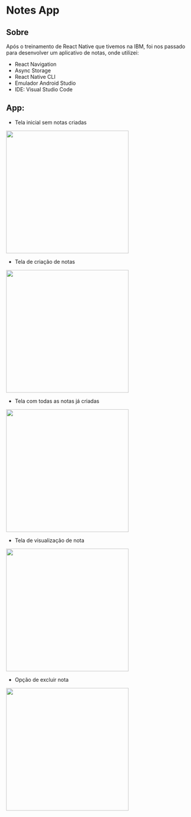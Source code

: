 # Notes App

## Sobre

Após o treinamento de React Native que tivemos na IBM, foi nos passado para desenvolver um aplicativo de notas, onde utilizei:
- React Navigation 
- Async Storage
- React Native CLI
- Emulador Android Studio
- IDE: Visual Studio Code


## App:

- Tela inicial sem notas criadas

<img width="331" src="src/img/tela1.png">

- Tela de criação de notas

<img width="331" src="src/img/tela2.png">

- Tela com todas as notas já criadas

<img width="331" src="src/img/tela3.png">

- Tela de visualização de nota

<img width="331" src="src/img/tela4.png">

- Opção de excluir nota

<img width="331" src="src/img/tela5.png">


